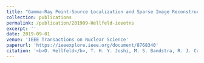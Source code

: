 ```yaml
---
title: "Gamma-Ray Point-Source Localization and Sparse Image Reconstruction using Poisson Likelihood"
collection: publications
permalink: /publication/201909-Hellfeld-ieeetns
excerpt: ''
date: 2019-09-01
venue: 'IEEE Transactions on Nuclear Science'
paperurl: 'https://ieeexplore.ieee.org/document/8768340'
citation: '<b>D. Hellfeld</b>, T. H. Y. Joshi, M. S. Bandstra, R. J. Cooper, B. J. Quiter, and K. Vetter, &quot;Gamma-Ray Point-Source Localization and Sparse Image Reconstruction using Poisson Likelihood&quot;, <i>IEEE Trans. Nucl. Sci.</i>, vol. 66, no. 6, pp. 2088-2099, Sep. 2019.'
---
```


<!-- This paper is about ... -->

